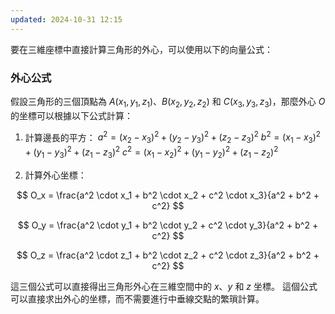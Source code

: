 ```yaml
---
updated: 2024-10-31 12:15
---
```

要在三維座標中直接計算三角形的外心，可以使用以下的向量公式：

### 外心公式
假設三角形的三個頂點為 $A(x_1, y_1, z_1)$、$B(x_2, y_2, z_2)$ 和 $C(x_3, y_3, z_3)$，那麼外心 $O$ 的坐標可以根據以下公式計算：

1. 計算邊長的平方：
   $a^2 = (x_2 - x_3)^2 + (y_2 - y_3)^2 + (z_2 - z_3)^2$
   $b^2 = (x_1 - x_3)^2 + (y_1 - y_3)^2 + (z_1 - z_3)^2$
   $c^2 = (x_1 - x_2)^2 + (y_1 - y_2)^2 + (z_1 - z_2)^2$

2. 計算外心坐標：

$$
O_x = \frac{a^2 \cdot x_1 + b^2 \cdot x_2 + c^2 \cdot x_3}{a^2 + b^2 + c^2}
$$

$$
O_y = \frac{a^2 \cdot y_1 + b^2 \cdot y_2 + c^2 \cdot y_3}{a^2 + b^2 + c^2}
$$

$$
O_z = \frac{a^2 \cdot z_1 + b^2 \cdot z_2 + c^2 \cdot z_3}{a^2 + b^2 + c^2}
$$

這三個公式可以直接得出三角形外心在三維空間中的 $x$、$y$ 和 $z$ 坐標。
這個公式可以直接求出外心的坐標，而不需要進行中垂線交點的繁瑣計算。
